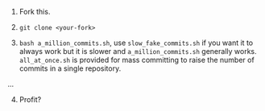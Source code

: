 1. Fork this.

2. `git clone <your-fork>`

3. `bash a_million_commits.sh`, use `slow_fake_commits.sh` if you want it to always work but it is slower and `a_million_commits.sh` generally works. `all_at_once.sh` is provided for mass committing to raise the number of commits in a single repository.

...

4. Profit?
